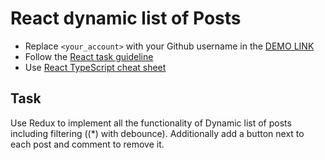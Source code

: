# React dynamic list of Posts
- Replace `<your_account>` with your Github username in the
  [DEMO LINK](https://Andriyk0.github.io/react_redux-list-of-posts/)
- Follow the [React task guideline](https://github.com/mate-academy/react_task-guideline#react-tasks-guideline)
- Use [React TypeScript cheat sheet](https://mate-academy.github.io/fe-program/js/extra/react-typescript)

## Task
Use Redux to implement all the functionality of Dynamic list of posts including filtering ((*) with debounce).
Additionally add a button next to each post and comment to remove it.

